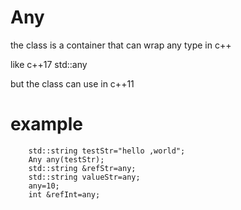 # Any
the class is a container that can wrap any type in c++  

like c++17 std::any  

but the class can use in c++11

# example
```
    std::string testStr="hello ,world";
    Any any(testStr);
    std::string &refStr=any;
    std::string valueStr=any;
    any=10;
    int &refInt=any;
```
